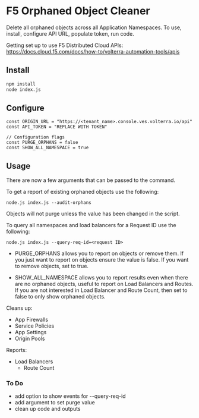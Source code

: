 # F5 Orphaned Object Cleaner

Delete all orphaned objects across all Application Namespaces.  To use, install, configure API URL, populate token, run code.

Getting set up to use F5 Distributed Cloud APIs:  <https://docs.cloud.f5.com/docs/how-to/volterra-automation-tools/apis>

## Install

```bash
npm install
node index.js
```

## Configure

```node
const ORIGIN_URL = "https://<tenant_name>.console.ves.volterra.io/api"
const API_TOKEN = "REPLACE WITH TOKEN"

// Configuration flags
const PURGE_ORPHANS = false
const SHOW_ALL_NAMESPACE = true
```

## Usage

There are now a few arguments that can be passed to the command.

To get a report of existing orphaned objects use the following:

```
node.js index.js --audit-orphans
```

Objects will not purge unless the value has been changed in the script.

To query all namespaces and load balancers for a Request ID use the following:

```
node.js index.js --query-req-id=<request ID>
```

* PURGE_ORPHANS allows you to report on objects or remove them.  If you just want to report on objects ensure the value is false.  If you want to remove objects, set to true.

* SHOW_ALL_NAMESPACE allows you to report results even when there are no orphaned objects, useful to report on Load Balancers and Routes.  If you are not interested in Load Balancer and Route Count, then set to false to only show orphaned objects.

Cleans up:

* App Firewalls
* Service Policies
* App Settings
* Origin Pools

Reports:

* Load Balancers
  * Route Count

### To Do

* add option to show events for --query-req-id
* add argument to set purge value
* clean up code and outputs
